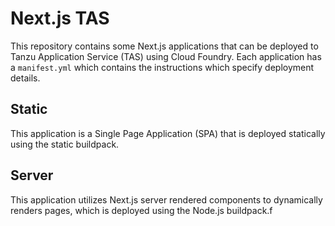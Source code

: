 # Next.js TAS

This repository contains some Next.js applications that can be deployed to Tanzu Application Service (TAS) using Cloud
Foundry. Each application has a `manifest.yml` which contains the instructions which specify deployment details.

## Static

This application is a Single Page Application (SPA) that is deployed statically using the static buildpack.

## Server

This application utilizes Next.js server rendered components to dynamically renders pages, which is deployed using the
Node.js buildpack.f